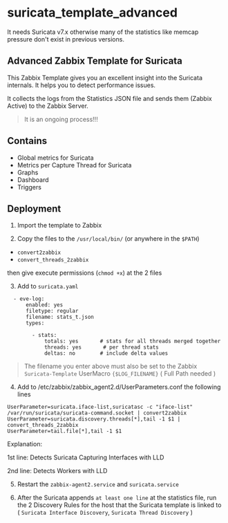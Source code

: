 # suricata_template_advanced

It needs Suricata v7.x otherwise many of the statistics like memcap pressure don't exist in previous versions.

## Advanced Zabbix Template for Suricata

This Zabbix Template gives you an excellent insight into the Suricata internals.
It helps you to detect performance issues.

It collects the logs from the Statistics JSON file and sends them (Zabbix Active) to the Zabbix Server.

> It is an ongoing process!!!

## Contains

- Global metrics for Suricata
- Metrics per Capture Thread for Suricata
- Graphs
- Dashboard
- Triggers


## Deployment
1. Import the template to Zabbix

2. Copy the files to the `/usr/local/bin/` (or anywhere in the `$PATH`)

- `convert2zabbix` 
- `convert_threads_2zabbix` 

then give execute permissions (`chmod +x`) at the 2 files


3. Add to `suricata.yaml`

```
  - eve-log:
      enabled: yes
      filetype: regular
      filename: stats_t.json
      types:

        - stats:
            totals: yes       # stats for all threads merged together
            threads: yes       # per thread stats
            deltas: no        # include delta values

```

> The filename you enter above must also be set to the Zabbix `Suricata-Template` UserMacro `{$LOG_FILENAME}` ( Full Path needed )

4. Add to /etc/zabbix/zabbix_agent2.d/UserParameters.conf the following lines

```
UserParameter=suricata.iface-list,suricatasc -c "iface-list" /var/run/suricata/suricata-command.socket | convert2zabbix
UserParameter=suricata.discovery.threads[*],tail -1 $1 | convert_threads_2zabbix
UserParameter=tail.file[*],tail -1 $1
```

Explanation:

1st line: Detects Suricata Capturing Interfaces with LLD 

2nd line: Detects Workers with LLD 


5. Restart the `zabbix-agent2.service` and `suricata.service`

6. After the Suricata appends `at least one line` at the statistics file, run the 2 Discovery Rules for the host that the Suricata template is linked to ( `Suricata Interface Discovery`, `Suricata Thread Discovery` )

